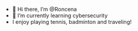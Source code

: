- 👋 Hi there, I’m @Roncena
- 🌱 I’m currently learning cybersecurity
- I enjoy playing tennis, badminton and traveling!
<!---
Roncena/Roncena is a ✨ special ✨ repository because its `README.md` (this file) appears on your GitHub profile.
You can click the Preview link to take a look at your changes.
--->
